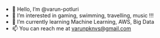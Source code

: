 - 👋 Hello, I’m @varun-potluri
- 👀 I’m interested in gaming, swimming, travelling, music !!!
- 🌱 I’m currently learning Machine Learning, AWS, Big Data
- 📫 You can reach me at varunpknvs@gmail.com

<!---
varun-potluri/varun-potluri is a ✨ special ✨ repository because its `README.md` (this file) appears on your GitHub profile.
You can click the Preview link to take a look at your changes.
--->
